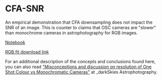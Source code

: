 # CFA-SNR

An empirical demonstration that CFA downsampling does not impact the SNR of an image. This is counter to claims that OSC cameras are "slower" than monochrome cameras in astrophotography for RGB images.

[Notebook](CFA%20SNR.ipynb)

[RGB.fit download link](https://www.dropbox.com/scl/fi/qjj6u8ti7944t7052790w/RGB.fit?rlkey=9f3tde3otbggtjx1sroszwsfs&dl=0)

For an additional description of the concepts and conclusions found here, you can also read ["Misconceptions and discussion on resolution of One Shot Colour vs Monochromatic Cameras"](https://www.darkskies.space/mono-vs-osc-resolution/) at _darkSkies Astrophotography.